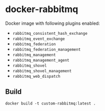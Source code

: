 # docker-rabbitmq

Docker image with following plugins enabled:
- `rabbitmq_consistent_hash_exchange `
- `rabbitmq_event_exchange`
- `rabbitmq_federation`
- `rabbitmq_federation_management`
- `rabbitmq_management`
- `rabbitmq_management_agent`
- `rabbitmq_shovel`
- `rabbitmq_shovel_management`
- `rabbitmq_web_dispatch`

## Build

```shell
docker build -t custom-rabbitmq:latest .
```
